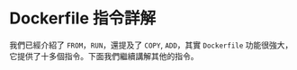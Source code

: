 # Dockerfile 指令詳解

我們已經介紹了 `FROM`，`RUN`，還提及了 `COPY`, `ADD`，其實 `Dockerfile` 功能很強大，它提供了十多個指令。下面我們繼續講解其他的指令。
